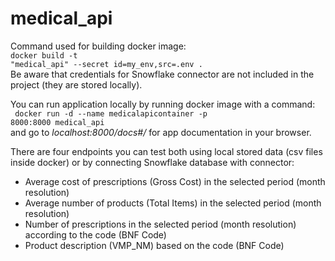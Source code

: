 # medical_api

Command used for building docker image:<br>
<code>docker build -t "medical_api" --secret id=my_env,src=.env .</code><br>
Be aware that credentials for Snowflake connector are not included in the project (they are stored locally).

You can run application locally by running docker image with a command: <br>
<code> docker run -d --name medicalapicontainer -p 8000:8000 medical_api </code><br>
and go to *localhost:8000/docs#/* for app documentation in your browser.

There are four endpoints you can test both using local stored data (csv files inside docker) or by connecting Snowflake database with connector:
* Average cost of prescriptions (Gross Cost) in the selected period (month resolution)
* Average number of products (Total Items) in the selected period (month resolution)
* Number of prescriptions in the selected period (month resolution) according to the code (BNF Code)
* Product description (VMP_NM) based on the code (BNF Code)